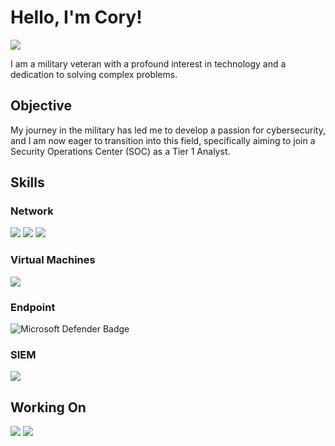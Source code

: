 # Hello, I'm Cory!
<a href="https://www.linkedin.com/in/cory-tremblay-02077a333/" target="_blank" rel="noopener noreferrer">
  <img src="https://img.shields.io/badge/-LinkedIn-0072b1?&style=for-the-badge&logo=linkedin&logoColor=white" />
</a>

I am a military veteran with a profound interest in technology and a dedication to solving complex problems. 

## Objective
My journey in the military has led me to develop a passion for cybersecurity, and I am now eager to transition into this field, specifically aiming to join a Security Operations Center (SOC) as a Tier 1 Analyst.

## Skills

### Network
<div>
   <img src="https://img.shields.io/badge/Linux-000000?style=for-the-badge&logo=linux&logoColor=white" /> 
   <img src="https://img.shields.io/badge/Pi--hole-96060C?style=for-the-badge&logo=raspberry-pi&logoColor=red" />
   <img src="https://img.shields.io/badge/SQL-Database-orange?style=for-the-badge&logo=sql&logoColor=white" />

</div>

### Virtual Machines
<div>
   <img src="https://img.shields.io/badge/Oracle%20VirtualBox-183A61?style=for-the-badge&logo=virtualbox&logoColor=blue" />

<div>

### Endpoint
<div>
  <img src="https://img.shields.io/badge/Microsoft%20Defender-Security-lightblue?style=for-the-badge&logo=microsoft&logoColor=white" alt="Microsoft Defender Badge" />

</div>

### SIEM
</div>
   <img src="https://img.shields.io/badge/-Wireshark-1679A7?&style=for-the-badge&logo=Wireshark&logoColor=white" />

</div>

## Working On
<div>
  <img src="https://img.shields.io/badge/CCST%20Cybersecurity-2E4C6D?style=for-the-badge&logo=security&logoColor=white" />
  <img src="https://img.shields.io/badge/Google%20Cybersecurity-4285F4?style=for-the-badge&logo=google&logoColor=white" />
</div>
